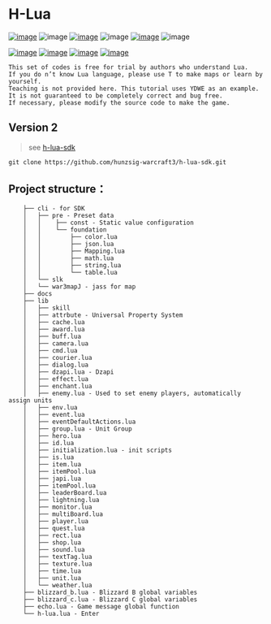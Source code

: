 # H-Lua

[![image](https://img.shields.io/badge/english-EN_US-blue.svg)](https://github.com/hunzsig-warcraft3/h-lua/blob/main/README_EN-US.md)
![image](https://img.shields.io/badge/license-MIT-blue.svg)
[![image](https://img.shields.io/badge/doc-document-blue.svg)](http://wenku.hunzsig.org/?_=_1_5)
![image](https://img.shields.io/badge/version-2-blue.svg)
[![image](https://img.shields.io/badge/author-hunzsig-red.svg)](https://www.hunzsig.com)
![image](https://img.shields.io/badge/email-mzyhaohaoren@qq.com-green.svg)

[![image](https://img.shields.io/badge/demo-HelloWorld-orange.svg)](https://github.com/hunzsig-warcraft3/w3x-h-lua-helloworld)
[![image](https://img.shields.io/badge/demo-MysteriousLand-orange.svg)](https://github.com/hunzsig-warcraft3/w3x-mysterious-land)
[![image](https://img.shields.io/badge/test-DZAPI-lightgrey.svg)](https://github.com/hunzsig-warcraft3/w3x-test-dzapi)
[![image](https://img.shields.io/badge/test-Crash-lightgrey.svg)](https://github.com/hunzsig-warcraft3/w3x-test-breakdown)

```
This set of codes is free for trial by authors who understand Lua.
If you do n’t know Lua language, please use T to make maps or learn by yourself.
Teaching is not provided here. This tutorial uses YDWE as an example.
It is not guaranteed to be completely correct and bug free.
If necessary, please modify the source code to make the game.
```

## Version 2
> see [h-lua-sdk](https://github.com/hunzsig-warcraft3/h-lua-sdk)
```
git clone https://github.com/hunzsig-warcraft3/h-lua-sdk.git
```

## Project structure：
```
    ├── cli - for SDK
    │   ├── pre - Preset data
    │   │    ├── const - Static value configuration
    │   │    └── foundation
    │   │        ├── color.lua
    │   │        ├── json.lua
    │   │        ├── Mapping.lua
    │   │        ├── math.lua
    │   │        ├── string.lua
    │   │        └── table.lua
    │   └── slk
    │   └── war3mapJ - jass for map
    ├── docs
    ├── lib
    │   ├── skill
    │   ├── attrbute - Universal Property System
    │   ├── cache.lua
    │   ├── award.lua
    │   ├── buff.lua
    │   ├── camera.lua
    │   ├── cmd.lua
    │   ├── courier.lua
    │   ├── dialog.lua
    │   ├── dzapi.lua - Dzapi
    │   ├── effect.lua
    │   ├── enchant.lua
    │   ├── enemy.lua - Used to set enemy players, automatically assign units
    │   ├── env.lua
    │   ├── event.lua
    │   ├── eventDefaultActions.lua
    │   ├── group.lua - Unit Group
    │   ├── hero.lua
    │   ├── id.lua
    │   ├── initialization.lua - init scripts
    │   ├── is.lua
    │   ├── item.lua
    │   ├── itemPool.lua
    │   ├── japi.lua
    │   ├── itemPool.lua
    │   ├── leaderBoard.lua
    │   ├── lightning.lua
    │   ├── monitor.lua
    │   ├── multiBoard.lua
    │   ├── player.lua
    │   ├── quest.lua
    │   ├── rect.lua
    │   ├── shop.lua
    │   ├── sound.lua
    │   ├── textTag.lua
    │   ├── texture.lua
    │   ├── time.lua
    │   ├── unit.lua
    │   └── weather.lua
    ├── blizzard_b.lua - Blizzard B global variables
    ├── blizzard_c.lua - Blizzard C global variables
    ├── echo.lua - Game message global function
    └── h-lua.lua - Enter
```
